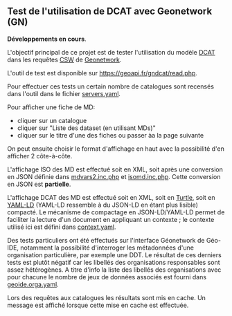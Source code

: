 ## Test de l'utilisation de DCAT avec Geonetwork (GN)

**Développements en cours**.

L'objectif principal de ce projet est de tester l'utilisation du modèle [DCAT](https://www.w3.org/TR/vocab-dcat-3/)
dans les requêtes [CSW](https://www.ogc.org/standard/cat/) de [Geonetwork](https://geonetwork-opensource.org/).

L'outil de test est disponible sur https://geoapi.fr/gndcat/read.php.

Pour effectuer ces tests un certain nombre de catalogues sont recensés dans l'outil
dans le fichier [servers.yaml](servers.yaml).

Pour afficher une fiche de MD:

  - cliquer sur un catalogue
  - cliquer sur "Liste des dataset (en utilisant MDs)"
  - cliquer sur le titre d'une des fiches ou passer àa la page suivante
  
On peut ensuite choisir le format d'affichage en haut avec la possibilité d'en afficher 2 côte-à-côte.

L'affichage ISO des MD est effectué soit en XML, soit après une conversion en JSON définie
dans [mdvars2.inc.php](mdvars2.inc.php) et [isomd.inc.php](isomd.inc.php).
Cette conversion en JSON est **partielle**.

L'affichage DCAT des MD est effectué soit en XML, soit en [Turtle](https://www.w3.org/TR/turtle/),
soit en [YAML-LD](https://json-ld.github.io/yaml-ld/spec/)
(YAML-LD ressemble à du JSON-LD en étant plus lisible) compacté.
Le mécanisme de compactage en JSON-LD/YAML-LD permet de faciliter la lecture d'un document en appliquant un contexte ;
le contexte utilisé ici est défini dans [context.yaml](context.yaml).  

Des tests particuliers ont été effectués sur l'interface Géonetwork de Géo-IDE,
notamment la possibilité d'interroger les métadonnées d'une organisation particulière, par exemple une DDT.
Le résultat de ces derniers tests est plutôt négatif car les libellés des organisations responsables sont assez hétérogènes.
A titre d'info la liste des libellés des organisations avec pour chacune le nombre de jeux de données associés est fourni
dans [geoide.orga.yaml](geoide.orga.yaml).

Lors des requêtes aux catalogues les résultats sont mis en cache.
Un message est affiché lorsque cette mise en cache est effectuée.
